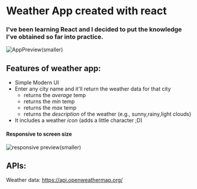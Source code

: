 # Weather App created with react
### I've been learning React and I decided to put the knowledge I've obtained so far into practice.
![AppPreview(smaller)](https://user-images.githubusercontent.com/113444290/219580190-f50c01a8-351a-413b-9fae-73fb25cca4aa.png)

## Features of weather app:
* Simple Modern UI
* Enter any city name and it'll return the weather data for that city
	* returns the _average_ temp
	* returns the _min_ temp
	* returns the _max_ temp
	* returns the _description_ of the weather (e.g., sunny,rainy,light clouds)
* It includes a weather _icon_ (adds a little character ;D)
#### Responsive to screen size
![responsive preview(smaller)](https://user-images.githubusercontent.com/113444290/219581236-caea2e5d-961e-461b-a0b5-ac9fcda0c3f1.png)
## APIs:
Weather data: https://api.openweathermap.org/

